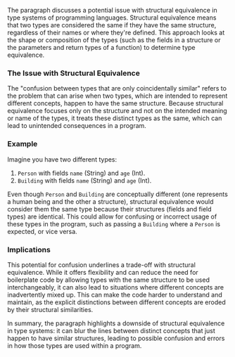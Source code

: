 The paragraph discusses a potential issue with structural equivalence in type systems of programming languages. Structural equivalence means that two types are considered the same if they have the same structure, regardless of their names or where they're defined. This approach looks at the shape or composition of the types (such as the fields in a structure or the parameters and return types of a function) to determine type equivalence.

### The Issue with Structural Equivalence

The "confusion between types that are only coincidentally similar" refers to the problem that can arise when two types, which are intended to represent different concepts, happen to have the same structure. Because structural equivalence focuses only on the structure and not on the intended meaning or name of the types, it treats these distinct types as the same, which can lead to unintended consequences in a program.

### Example

Imagine you have two different types:

1. `Person` with fields `name` (String) and `age` (Int).
2. `Building` with fields `name` (String) and `age` (Int).

Even though `Person` and `Building` are conceptually different (one represents a human being and the other a structure), structural equivalence would consider them the same type because their structures (fields and field types) are identical. This could allow for confusing or incorrect usage of these types in the program, such as passing a `Building` where a `Person` is expected, or vice versa.

### Implications

This potential for confusion underlines a trade-off with structural equivalence. While it offers flexibility and can reduce the need for boilerplate code by allowing types with the same structure to be used interchangeably, it can also lead to situations where different concepts are inadvertently mixed up. This can make the code harder to understand and maintain, as the explicit distinctions between different concepts are eroded by their structural similarities.

In summary, the paragraph highlights a downside of structural equivalence in type systems: it can blur the lines between distinct concepts that just happen to have similar structures, leading to possible confusion and errors in how those types are used within a program.

